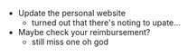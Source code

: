 - Update the personal website
	- turned out that there's noting to upate...
- Maybe check your reimbursement?
	- still miss one oh god
